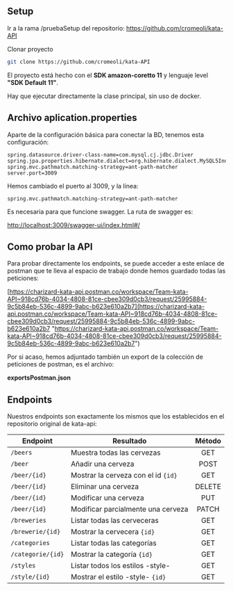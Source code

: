 ## Setup

Ir a la rama /pruebaSetup del repositorio: https://github.com/cromeoli/kata-API

Clonar proyecto
```bash
git clone https://github.com/cromeoli/kata-API
```

El proyecto está hecho con el **SDK amazon-coretto 11** y lenguaje level **"SDK Default 11"**.

Hay que ejecutar directamente la clase principal, sin uso de docker.

## Archivo aplication.properties

Aparte de la configuración básica para conectar la BD, tenemos esta configuración:

```
spring.datasource.driver-class-name=com.mysql.cj.jdbc.Driver  
spring.jpa.properties.hibernate.dialect=org.hibernate.dialect.MySQL5InnoDBDialect  
spring.mvc.pathmatch.matching-strategy=ant-path-matcher  
server.port=3009
```

Hemos cambiado el puerto al 3009, y la línea:

```
spring.mvc.pathmatch.matching-strategy=ant-path-matcher  
```

Es necesaria para que funcione swagger. La ruta de swagger es:

[http://localhost:3009/swagger-ui/index.html#/](http://localhost:3009/swagger-ui/index.html#/ "http://localhost:3009/swagger-ui/index.html#/")

## Como probar la API

Para probar directamente los endpoints, se puede acceder a este enlace de postman que te lleva al espacio de trabajo donde hemos guardado todas las peticiones:

[https://charizard-kata-api.postman.co/workspace/Team-kata-API~918cd76b-4034-4808-81ce-cbee309d0cb3/request/25995884-9c5b84eb-536c-4899-9abc-b623e610a2b7](https://charizard-kata-api.postman.co/workspace/Team-kata-API~918cd76b-4034-4808-81ce-cbee309d0cb3/request/25995884-9c5b84eb-536c-4899-9abc-b623e610a2b7 "https://charizard-kata-api.postman.co/workspace/Team-kata-API~918cd76b-4034-4808-81ce-cbee309d0cb3/request/25995884-9c5b84eb-536c-4899-9abc-b623e610a2b7")

Por si acaso, hemos adjuntado también un export de la colección de peticiones de postman, 
es el archivo:

**exportsPostman.json**

## Endpoints

Nuestros endpoints son exactamente los mismos que los establecidos en el repositorio original de kata-api:

| Endpoint         | Resultado                               | Método   |
|----------------- |-----------------------------------------|:--------:|
|`/beers`          | Muestra todas las cervezas              | GET      |
|`/beer`           | Añadir una cerveza                      | POST     |
|`/beer/{id}`      | Mostrar la cerveza con el id `{id}`     | GET      |
|`/beer/{id}`      | Eliminar una cerveza                    | DELETE   |
|`/beer/{id}`      | Modificar una cerveza                   | PUT      |
|`/beer/{id}`      | Modificar parcialmente una cerveza      | PATCH    |
|`/breweries`      | Listar todas las cerveceras             | GET      |
|`/brewerie/{id}`  | Mostrar la cervecera `{id}`             | GET      |
|`/categories`     | Listar todas las categorías             | GET      |
|`/categorie/{id}` | Mostrar la categoría `{id}`             | GET      |
|`/styles`         | Listar todos los estilos -style-        | GET      |
|`/style/{id}`     | Mostrar el estilo -style- `{id}`        | GET      |

